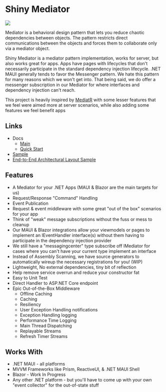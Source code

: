 # Shiny Mediator

<a href="https://www.nuget.org/packages/Shiny.Mediator" target="_blank">
  <img src="https://buildstats.info/nuget/Shiny.Mediator?includePreReleases=true" />
</a>

Mediator is a behavioral design pattern that lets you reduce chaotic dependencies between objects. The pattern restricts direct communications between the objects and forces them to collaborate only via a mediator object.

Shiny Mediator is a mediator pattern implementation, works for server, but also works great for apps.  Apps have pages with lifecycles that don't necessarily participate in the standard
dependency injection lifecycle.  .NET MAUI generally tends to favor the Messenger pattern.  We hate this pattern for many reasons
which we won't get into.  That being said, we do offer a messenger subscription in our Mediator for where interfaces
and dependency injection can't reach.

This project is heavily inspired by [MediatR](https://github.com/jbogard/mediatr) with some lesser features that we feel
were aimed more at server scenarios, while also adding some features we feel benefit apps

## Links
- Docs
  - [Main](https://shinylib.net/client/mediator/)
  - [Quick Start](https://shinylib.net/client/mediator/quick-start/)
- [Sample](https://github.com/shinyorg/mediator/tree/main/Sample)
- [End-to-End Architectural Layout Sample](https://github.com/shinyorg/mediatorsample)

## Features
- A Mediator for your .NET Apps (MAUI & Blazor are the main targets for us)
- Request/Response "Command" Handling
- Event Publication
- Request & event middleware with some great "out of the box" scenarios for your app
- Think of "weak" message subscriptions without the fuss or mess to cleanup
- Our MAUI & Blazor integrations allow your viewmodels or pages to implement an IEventHandler interface(s) without them having to participate in the dependency injection provider
- We still have a "messagingcenter" type subscribe off IMediator for cases where you can't have your current type implement an interface
- Instead of Assembly Scanning, we have source generators to automatically wireup the necessary registrations for you! (WIP)
- Lightweight, No external dependencies, tiny bit of reflection
- Help remove service overrun and reduce your constructor fat
- Easy to Unit Test
- Direct Handler to ASP.NET Core endpoint
- Epic Out-of-the-Box Middleware
  - Offline Caching
  - Caching
  - Resiliency
  - User Exception Handling notifications
  - Exception Handling logging
  - Performance Time Logging
  - Main Thread Dispatching
  - Replayable Streams
  - Refresh Timer Streams

## Works With
- .NET MAUI - all platforms
- MVVM Frameworks like Prism, ReactiveUI, & .NET MAUI Shell
- Blazor - Work In Progress
- Any other .NET platform - but you'll have to come up with your own "event collector" for the out-of-state stuff